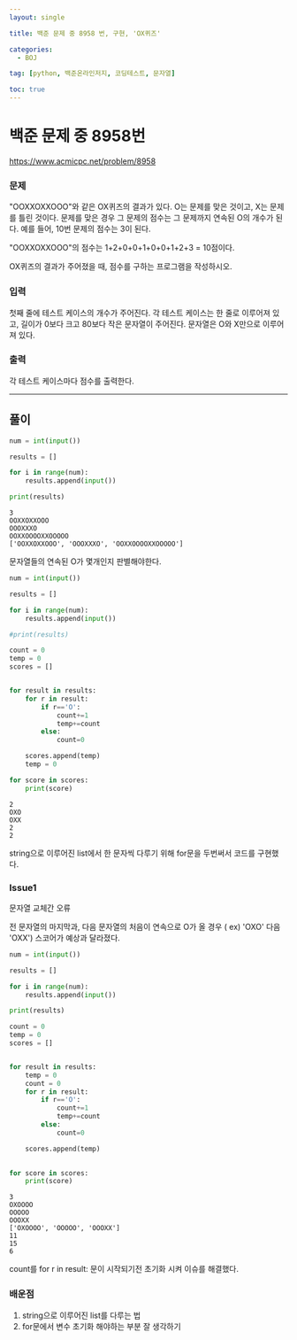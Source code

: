 ```yaml
---
layout: single

title: 백준 문제 중 8958 번, 구현, 'OX퀴즈'

categories:
  - BOJ

tag: [python, 백준온라인저지, 코딩테스트, 문자열]

toc: true
---
```


# 백준 문제 중 8958번
https://www.acmicpc.net/problem/8958

### 문제
"OOXXOXXOOO"와 같은 OX퀴즈의 결과가 있다. O는 문제를 맞은 것이고, X는 문제를 틀린 것이다. 문제를 맞은 경우 그 문제의 점수는 그 문제까지 연속된 O의 개수가 된다. 예를 들어, 10번 문제의 점수는 3이 된다.

"OOXXOXXOOO"의 점수는 1+2+0+0+1+0+0+1+2+3 = 10점이다.

OX퀴즈의 결과가 주어졌을 때, 점수를 구하는 프로그램을 작성하시오.

### 입력
첫째 줄에 테스트 케이스의 개수가 주어진다. 각 테스트 케이스는 한 줄로 이루어져 있고, 길이가 0보다 크고 80보다 작은 문자열이 주어진다. 문자열은 O와 X만으로 이루어져 있다.

### 출력
각 테스트 케이스마다 점수를 출력한다.

---

## 풀이


```python
num = int(input())

results = []

for i in range(num):
    results.append(input())

print(results)
```

    3
    OOXXOXXOOO
    OOOXXXO
    OOXXOOOOXXOOOOO
    ['OOXXOXXOOO', 'OOOXXXO', 'OOXXOOOOXXOOOOO']


문자열들의 연속된 O가 몇개인지 판별해야한다.


```python
num = int(input())

results = []

for i in range(num):
    results.append(input())

#print(results)

count = 0
temp = 0
scores = []


for result in results:
    for r in result:
        if r=='O':
            count+=1
            temp+=count
        else:
            count=0

    scores.append(temp)
    temp = 0

for score in scores:
    print(score)
```

    2
    OXO
    OXX
    2
    2


string으로 이루어진 list에서 한 문자씩 다루기 위해 for문을 두번써서 코드를 구현했다.

### Issue1 
문자열 교체간 오류

전 문자열의 마지막과, 다음 문자열의 처음이 연속으로 O가 올 경우 ( ex) 'OXO' 다음 'OXX') 스코어가 예상과 달라졌다.


```python
num = int(input())

results = []

for i in range(num):
    results.append(input())

print(results)

count = 0
temp = 0
scores = []


for result in results:
    temp = 0
    count = 0
    for r in result:
        if r=='O':
            count+=1
            temp+=count
        else:
            count=0

    scores.append(temp)
   

for score in scores:
    print(score)
```

    3
    OXOOOO
    OOOOO
    OOOXX
    ['OXOOOO', 'OOOOO', 'OOOXX']
    11
    15
    6


count를 for r in result: 문이 시작되기전 초기화 시켜 이슈를 해결했다.

### 배운점

1. string으로 이루어진 list를 다루는 법
2. for문에서 변수 초기화 해야하는 부분 잘 생각하기
